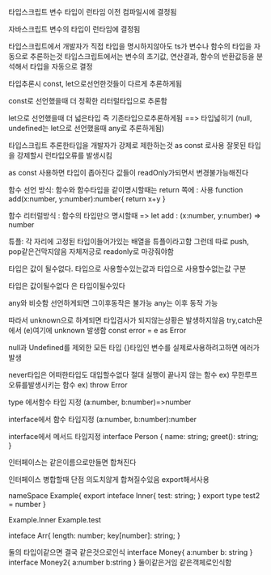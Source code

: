 <!-- 정적 타입 언어  -->

타입스크립트
변수 타입이 런타임 이전 컴파일시에 결정됨

<!-- 동적 타입 언어 -->

자바스크립트
변수의 타입이 런타임에 결정됨

<!-- 타입추론 -->

타입스크립트에서 개발자가 직접 타입을 명시하지않아도 ts가 변수나 함수의 타입을 자동으로 추론하는것
타입스크립트에서는 변수의 초기값, 연산결과, 함수의 반환값등을 분석해서 타입을 자동으로 결정

타입추론시 const, let으로선언한것들이 다르게 추론하게됨

const로 선언했을때 더 정확한 리터럴타입으로 추론함

let으로 선언했을때 더 넓은타입 즉 기존타입으로추론하게됨 ==> 타입넓히기
(null, undefined는 let으로 선언했을때 any로 추론하게됨)

<!-- 타입넓히기 -->

<!-- 리터럴타입 -->

<!-- 타입 단언 -->

타입스크립트 추론한타입을 개발자가 강제로 제한하는것
as const 로사용
잘못된 타입을 강제할시 런타입오류를 발생시킴

<!-- as const -->

as const 사용하면 타입이 좁아진다
값들이 readOnly가되면서 변경불가능해진다

<!-- 함수 선언 방식(함수와 함수타입을 같이명시), 함수 리터럴 타입(함수의 타입만명시) -->

함수 선언 방식: 함수와 함수타입을 같이명시할때는 return 쪽에 : 사용
function add(x:number, y:number):number{
return x+y
}

함수 리터럴방식 : 함수의 타입만으 명시할때 =>
let add : (x:number, y:number) => number

<!-- 타입스크립트가 자바스크립트로 어떻게바뀌는건지? 실제 사용할떄? -->

<!-- 튜플 -->

튜플: 각 자리에 고정된 타입이들어가있는 배열을 튜플이라고함
그런데 따로 push, pop같은건막지않음 자체저긍로 readonly로 마강줘야함

<!-- 리털럴 값은 타입으로 이용가능 -->

타입은 값이 될수없다.
타입으로 사용할수있는값과 타입으로 사용할수없는값 구분

타입은 값이될수없다
은 타입이될수있다

<!-- unknown -->

any와 비슷함 선언하게되면 그이후동작은 불가능
any는 이후 동작 가능

따라서 unknown으로 하게되면 타입검사가 되지않는상황은 발생하지않음
try,catch문에서 (e)여기에 unknown 발생함
const error = e as Error

<!-- {} -->

null과 Undefined를 제외한 모든 타입
{}타입인 변수를 실제로사용하려고하면 에러가발생

<!-- never -->

never타입은 어떠한타입도 대입할수없다
절대 실행이 끝나지 않는 함수 ex) 무한루프
오류를발생시키는 함수 ex) throw Error

<!-- 타입 별칭(type)과 interface  -->

type 에서함수 타입 지정 (a:number, b:number)=>number

interface에서 함수 타입지정
(a:number, b:number):number

interface에서 메서드 타입지정
interface Person {
name: string;
greet(): string;
}

<!-- inteface -->

인터페이스는 같은이름으로만들면 합쳐진다

<!-- 네임스페이스 -->

인터페이스 병합할때 단점 의도치않게 합쳐질수있음
export해서사용

nameSpace Example{
export inteface Inner{
test: string;
}
export type test2 = number
}

Example.Inner
Example.test

<!-- 인덱스 시그니처 -->

inteface Arr{
length: number;
key[number]: string;
}
<!-- 구조적 타이핑 -->
둘의 타입이같으면 결국 같은것으로인식
interface Money{
  a:number
  b: string
}
interface Money2{
  a:number
  b:string
}
둘이같은거임 같은객체로인식함
